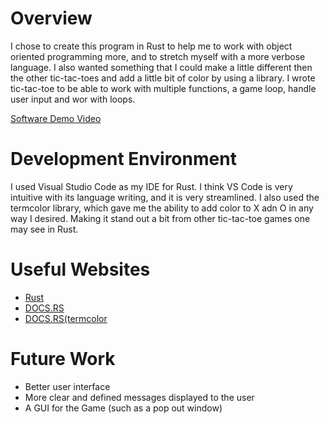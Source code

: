 # Overview
I chose to create this program in Rust to help me to work with object oriented programming more, and to stretch myself with a more verbose language. I also wanted something that I could make a little different then the other tic-tac-toes and add a little bit of color by using a library. I wrote tic-tac-toe to be able to work with multiple functions, a game loop, handle user input and wor with loops.

[Software Demo Video](https://youtu.be/oK7kfzz7dno)

# Development Environment
I used Visual Studio Code as my IDE for Rust. I think VS Code is very intuitive with its language writing, and it is very streamlined. I also used the termcolor library, which gave me the ability to add color to X adn O in any way I desired. Making it stand out a bit from other tic-tac-toe games one may see in Rust.

# Useful Websites
- [Rust](https://www.rust-lang.org/learn)
- [DOCS.RS](https://docs.rs/)
- [DOCS.RS(termcolor](https://docs.rs/termcolor/latest/termcolor/index.html)

# Future Work
- Better user interface
- More clear and defined messages displayed to the user
- A GUI for the Game (such as a pop out window)

